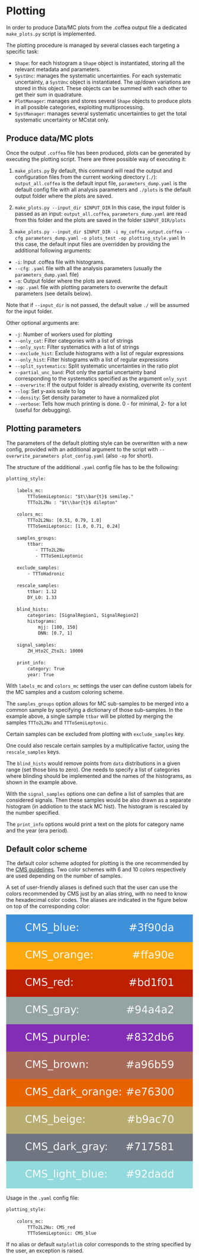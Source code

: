 # Plotting

In order to produce Data/MC plots from the .coffea output file a dedicated `make_plots.py` script is implemented.

The plotting procedure is managed by several classes each targeting a specific task:

- `Shape`: for each histogram a `Shape` object is instantiated, storing all the relevant metadata and parameters.
- `SystUnc`: manages the systematic uncertainties. For each systematic uncertainty, a `SystUnc` object is instantiated. The up/down variations are stored in this object. These objects can be summed with each other to get their sum in quadrature.
- `PlotManager`: manages and stores several `Shape` objects to produce plots in all possible categories, exploiting multiprocessing.
- `SystManager`: manages several systematic uncertainties to get the total systematic uncertainty or MCstat only.

## Produce data/MC plots

Once the output `.coffea` file has been produced, plots can be generated by executing the plotting script. There are three possible way of executing it:
1. `make_plots.py`
By default, this command will read the output and configuration files from the current working directory (`./`): `output_all.coffea` is the default input file, `parameters_dump.yaml` is the default config file with all analysis parameters and `./plots` is the default output folder where the plots are saved.

2. `make_plots.py --input_dir $INPUT_DIR`
In this case, the input folder is passed as an input: `output_all.coffea`, `parameters_dump.yaml` are read from this folder and the plots are saved in the folder `$INPUT_DIR/plots`

3. `make_plots.py --input_dir $INPUT_DIR -i my_coffea_output.coffea --cfg parameters_dump.yaml -o plots_test -op plotting_style.yaml`
In this case, the default input files are overridden by providing the additional following arguments:

- `-i`: Input .coffea file with histograms.
- `--cfg`: `.yaml` file with all the analysis parameters (usually the `parameters_dump.yaml` file)
- `-o`: Output folder where the plots are saved.
- `-op`: `.yaml` file with plotting parameters to overwrite the default parameters (see details below).

Note that if `--input_dir` is not passed, the default value `./` will be assumed for the input folder.

Other optional arguments are:

- `-j`: Number of workers used for plotting
- `--only_cat`: Filter categories with a list of strings
- `--only_syst`: Filter systematics with a list of strings
- `--exclude_hist`: Exclude histograms with a list of regular expressions
- `--only_hist`: Filter histograms with a list of regular expressions
- `--split_systematics`: Split systematic uncertainties in the ratio plot
- `--partial_unc_band`: Plot only the partial uncertainty band corresponding to the systematics specified as the argument `only_syst`
- `--overwrite`: If the output folder is already existing, overwrite its content
- `--log`: Set y-axis scale to log
- `--density`: Set density parameter to have a normalized plot
- `--verbose`: Tells how much printing is done. 0 - for minimal, 2- for a lot (useful for debugging).

## Plotting parameters

The parameters of the default plotting style can be overwritten with a new config, provided with an additional argument to the script with `--overwrite_parameters plot_config.yaml` (also `-op` for short).

The structure of the additional `.yaml` config file has to be the following:
```
plotting_style:

    labels_mc:
        TTToSemiLeptonic: "$t\\bar{t}$ semilep."
        TTTo2L2Nu : "$t\\bar{t}$ dilepton"

    colors_mc:
        TTTo2L2Nu: [0.51, 0.79, 1.0]
        TTToSemiLeptonic: [1.0, 0.71, 0.24]

    samples_groups:
        ttbar:
           - TTTo2L2Nu
           - TTToSemiLeptonic

    exclude_samples:
        - TTToHadronic

    rescale_samples:
	    ttbar: 1.12
	    DY_LO: 1.33
		
    blind_hists:
        categories: [SignalRegion1, SignalRegion2]
        histograms:
            mjj: [100, 150]
            DNN: [0.7, 1]

    signal_samples:
        ZH_Hto2C_Zto2L: 10000

    print_info:
        category: True
        year: True

```

With `labels_mc` and `colors_mc` settings the user can define custom
labels for the MC samples and a custom coloring scheme.  

The `samples_groups` option allows for MC sub-samples to be merged
into a common sample by specifying a dictionary of those sub-samples.
In the example above, a single sample `ttbar` will be plotted by
merging the samples `TTTo2L2Nu` and `TTToSemiLeptonic`.  

Certain samples can be excluded from plotting with `exclude_samples` key.  

One could also rescale certain samples by a multiplicative factor,
using the `rescale_samples` keys.  

The `blind_hists` would remove points from `data` distributions in a
given range (set those bins to zero). One needs to specify a list of
categories where blinding should be implemented and the names of the histograms, as
shown in the example above.

With the `signal_samples` options one can define a list of samples
that are considered signals.  Then these samples would be also drawn
as a separate histogram (in addiotion to the stack MC hist). The
histogram is rescaled by the number specified.  

The `print_info` options would print a text on the plots for category
name and the year (era period).

## Default color scheme

The default color scheme adopted for plotting is the one recommended by
the [CMS guidelines](https://cms-analysis.docs.cern.ch/guidelines/plotting/colors/#categorical-data-eg-1d-stackplots).
Two color schemes with 6 and 10 colors respectively are used depending on the number of samples.

A set of user-friendly aliases is defined such that the user can use the colors recommended
by CMS just by an alias string, with no need to know the hexadecimal color codes.
The aliases are indicated in the figure below on top of the corresponding color:

![](./images/color_scheme.png)

Usage in the `.yaml` config file:
```
plotting_style:

    colors_mc:
        TTTo2L2Nu: CMS_red
        TTToSemiLeptonic: CMS_blue
```

If no alias or default `matplotlib` color corresponds to the string specified by the user,
an exception is raised.
